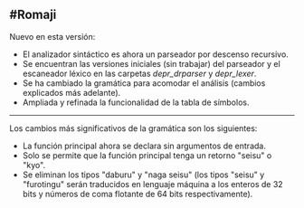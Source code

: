 #Romaji
---
Nuevo en esta versión:

- El analizador sintáctico es ahora un parseador por descenso recursivo.
- Se encuentran las versiones iniciales (sin trabajar) del parseador y el escaneador léxico en las carpetas _depr\_drparser_ y _depr\_lexer_.
- Se ha cambiado la gramática para acomodar el análisis (cambios explicados más adelante).
- Ampliada y refinada la funcionalidad de la tabla de símbolos.

---
Los cambios más significativos de la gramática son los siguientes:

- La función principal ahora se declara sin argumentos de entrada.
- Solo se permite que la función principal tenga un retorno "seisu" o "kyo".
- Se eliminan los tipos "daburu" y "naga seisu" (los tipos "seisu" y "furotingu" serán traducidos en lenguaje máquina a los enteros de 32 bits y números de coma flotante de 64 bits respectivamente).
